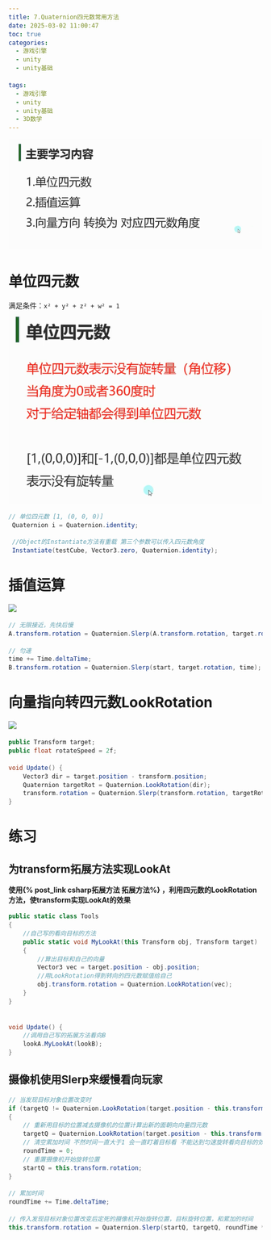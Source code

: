 ```yaml
---
title: 7.Quaternion四元数常用方法
date: 2025-03-02 11:00:47
toc: true
categories:
  - 游戏引擎
  - unity
  - unity基础

tags:
  - 游戏引擎
  - unity
  - unity基础
  - 3D数学
---
```


![](7.Quaternion四元数常用方法/file-20250302110057184.png)

# 单位四元数
满足条件：`x² + y² + z² + w² = 1`
![](7.Quaternion四元数常用方法/file-20250302110228942.png)

```cs
// 单位四元数 [1, (0, 0, 0)]
 Quaternion i = Quaternion.identity;
 
 //Object的Instantiate方法有重载 第三个参数可以传入四元数角度 
 Instantiate(testCube, Vector3.zero, Quaternion.identity);
```

# 插值运算
![](../../../../../public/2025/03/02/游戏引擎/unity/unity基础/7.四元数常用方法/file-20250302110554680.png)

```cs
// 无限接近，先快后慢
A.transform.rotation = Quaternion.Slerp(A.transform.rotation, target.rotation, Time.deltaTime);

// 匀速
time += Time.deltaTime; 
B.transform.rotation = Quaternion.Slerp(start, target.rotation, time);
```

# 向量指向转四元数LookRotation
![](../../../../../public/2025/03/02/游戏引擎/unity/unity基础/7.四元数常用方法/file-20250302111627899.png)


```cs
public Transform target;
public float rotateSpeed = 2f;

void Update() {
    Vector3 dir = target.position - transform.position;
    Quaternion targetRot = Quaternion.LookRotation(dir);
    transform.rotation = Quaternion.Slerp(transform.rotation, targetRot, rotateSpeed * Time.deltaTime);
}  
```

# 练习
## 为transform拓展方法实现LookAt
**使用{% post_link csharp拓展方法 拓展方法%} ，利用四元数的LookRotation方法，使transform实现LookAt的效果**
```cs
public static class Tools
{
    //自己写的看向目标的方法
    public static void MyLookAt(this Transform obj, Transform target)
    {
        //算出目标和自己的向量
        Vector3 vec = target.position - obj.position;
        //用LookRotation得到转向的四元数赋值给自己
        obj.transform.rotation = Quaternion.LookRotation(vec);
    }
}


void Update() { 
    //调用自己写的拓展方法看向B 
    lookA.MyLookAt(lookB); 
}
```

## 摄像机使用Slerp来缓慢看向玩家
```cs
// 当发现目标对象位置改变时
if (targetQ != Quaternion.LookRotation(target.position - this.transform.position))
{
    // 重新用目标的位置减去摄像机的位置计算出新的面朝向向量四元数
    targetQ = Quaternion.LookRotation(target.position - this.transform.position);
    // 清空累加时间 不然时间一直大于1 会一直盯着目标看 不能达到匀速旋转看向目标的效果
    roundTime = 0;
    // 重置摄像机开始旋转位置
    startQ = this.transform.rotation;
}

// 累加时间
roundTime += Time.deltaTime;

// 传入发现目标对象位置改变后定死的摄像机开始旋转位置，目标旋转位置，和累加的时间
this.transform.rotation = Quaternion.Slerp(startQ, targetQ, roundTime * roundSpeed);

```